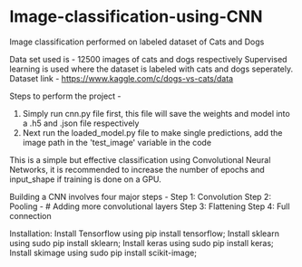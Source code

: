 # Image-classification-using-CNN
Image classification performed on labeled dataset of Cats and Dogs


Data set used is - 12500 images of cats and dogs respectively
Supervised learning is used where the dataset is labeled with cats and dogs seperately.
Dataset link - 
https://www.kaggle.com/c/dogs-vs-cats/data


Steps to perform the project - 
1. Simply run cnn.py file first, this file will save the weights and model into a .h5 and .json file respectively
2. Next run the loaded_model.py file to make single predictions, add the image path in the 'test_image' variable in the code


This is a simple but effective classification using Convolutional Neural Networks, it is recommended to increase the number of epochs and input_shape if training is done on a GPU.


Building a CNN involves four major steps - 
Step 1: Convolution 
Step 2: Pooling - # Adding more convolutional layers
Step 3: Flattening 
Step 4: Full connection


Installation:
Install Tensorflow using pip install tensorflow; 
Install sklearn using sudo pip install sklearn;
Install keras using sudo pip install keras;
Install skimage using sudo pip install scikit-image;
